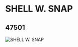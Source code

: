 # SHELL W. SNAP
## 47501
![SHELL W. SNAP](https://lc-www-live-s.legocdn.com/media/bricks/5/2/4218584.jpg)